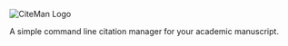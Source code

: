 ![CiteMan Logo](http://cdn.jsdelivr.net/gh/dylanrussellmd/citeman/static/logo.png)

A simple command line citation manager for your academic manuscript.